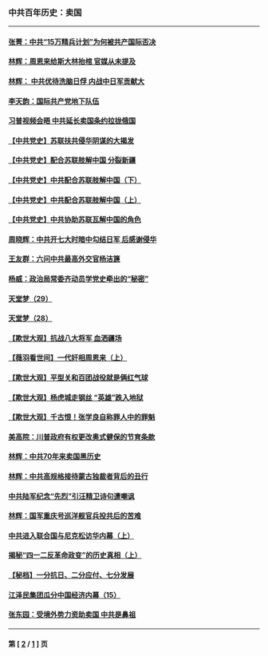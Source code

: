 ### 中共百年历史：卖国
---
#### [张菁：中共“15万精兵计划”为何被共产国际否决](../../pages/nf1176117/n13967677.md?06110430) 
#### [林辉：周恩来给斯大林抬棺 官媒从未提及](../../pages/nf1176117/n13961173.md?06110430) 
#### [林辉： 中共优待洗脑日俘 内战中日军贡献大](../../pages/nf1176117/n13624644.md?06110430) 
#### [李天韵：国际共产党地下队伍](../../pages/nf1176117/n13611808.md?06110430) 
#### [习普视频会晤 中共延长卖国条约拉拢俄国](../../pages/nf1176117/n13060971.md?06110430) 
#### [【中共党史】苏联扶共侵华阴谋的大揭发](../../pages/nf1176117/n13056050.md?06110430) 
#### [【中共党史】配合苏联肢解中国 分裂新疆](../../pages/nf1176117/n13040700.md?06110430) 
#### [【中共党史】中共配合苏联肢解中国（下）](../../pages/nf1176117/n13035660.md?06110430) 
#### [【中共党史】中共配合苏联肢解中国（上）](../../pages/nf1176117/n13030262.md?06110430) 
#### [【中共党史】中共协助苏联瓦解中国的角色](../../pages/nf1176117/n13018109.md?06110430) 
#### [周晓辉：中共开七大时暗中勾结日军 后感谢侵华](../../pages/nf1176117/n12921960.md?06110430) 
#### [王友群：六问中共最高外交官杨洁篪](../../pages/nf1176117/n12836495.md?06110430) 
#### [杨威：政治局常委齐动员学党史牵出的“秘密”](../../pages/nf1176117/n12764642.md?06110430) 
#### [天堂梦（29）](../../pages/nf1176117/n12408465.md?06110430) 
#### [天堂梦（28）](../../pages/nf1176117/n12408309.md?06110430) 
#### [【欺世大观】抗战八大将军 血洒疆场](../../pages/nf1176117/n12357044.md?06110430) 
#### [【薇羽看世间】一代奸相周恩来（上）](../../pages/nf1176117/n12401109.md?06110430) 
#### [【欺世大观】平型关和百团战役就是俩红气球](../../pages/nf1176117/n12359157.md?06110430) 
#### [【欺世大观】杨虎城走钢丝 “英雄”跌入地狱](../../pages/nf1176117/n12358840.md?06110430) 
#### [【欺世大观】千古恨！张学良自称罪人中的罪魁](../../pages/nf1176117/n12358629.md?06110430) 
#### [美高院：川普政府有权更改奥式健保的节育条款](../../pages/nf1176117/n12242171.md?06110430) 
#### [林辉：中共70年来卖国黑历史](../../pages/nf1176117/n11552181.md?06110430) 
#### [林辉：中共高规格接待蒙古独裁者背后的丑行](../../pages/nf1176117/n11225005.md?06110430) 
#### [中共陆军纪念“先烈”引汪精卫诗句遭嘲讽](../../pages/nf1176117/n11153345.md?06110430) 
#### [林辉：国军重庆号巡洋舰官兵投共后的苦难](../../pages/nf1176117/n10997801.md?06110430) 
#### [中共进入联合国与尼克松访华内幕（上）](../../pages/nf1176117/n10138788.md?06110430) 
#### [揭秘“四一二反革命政变”的历史真相（上）](../../pages/nf1176117/n9996650.md?06110430) 
#### [【秘档】一分抗日、二分应付、七分发展](../../pages/nf1176117/n9331484.md?06110430) 
#### [江泽民集团瓜分中国经济内幕（15）](../../pages/nf1176117/n9268584.md?06110430) 
#### [张东园：受境外势力资助卖国 中共是鼻祖](../../pages/nf1176117/n9272480.md?06110430) 

---
#### 第 [ [2](./2.md?06110430) / [1](./1.md?06110430) ] 页
